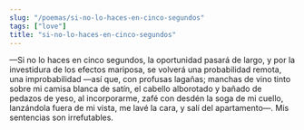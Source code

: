 ```yaml
---
slug: "/poemas/si-no-lo-haces-en-cinco-segundos"
tags: ["love"]
title: "si-no-lo-haces-en-cinco-segundos"
---
```

—Si no lo haces en cinco segundos, la oportunidad pasará de largo, y por la investidura de los efectos mariposa, se volverá una probabilidad remota, una improbabilidad —así que, con profusas lagañas; manchas de vino tinto sobre mi camisa blanca de satín, el cabello alborotado y bañado de pedazos de yeso, al incorporarme, zafé con desdén la soga de mi cuello, lanzándola fuera de mi vista, me lavé la cara, y salí del apartamento—. Mis sentencias son irrefutables.